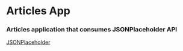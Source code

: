 # Articles App

### Articles application that consumes JSONPlaceholder API

[JSONPlaceholder](https://jsonplaceholder.typicode.com/)